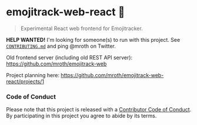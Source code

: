 # emojitrack-web-react :dizzy:

> Experimental React web frontend for Emojitracker.

**HELP WANTED!** I'm looking for someone(s) to run with this project. See
[`CONTRIBUTING.md`](CONTRIBUTING.md) and ping @mroth on Twitter.

Old frontend server (including old REST API server): https://github.com/mroth/emojitrack-web

Project planning here:
https://github.com/mroth/emojitrack-web-react/projects/1

### Code of Conduct

Please note that this project is released with a [Contributor Code of Conduct](CODE_OF_CONDUCT.md). By participating in this project you agree to abide by its terms.
